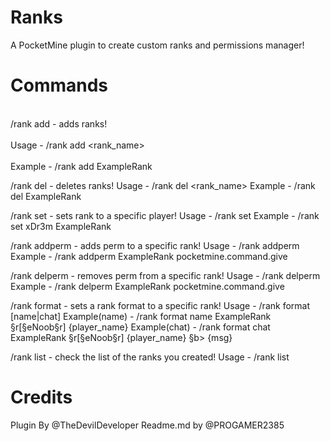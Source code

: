 # Ranks
A PocketMine plugin to create custom ranks and permissions manager!

# Commands
<br>/rank add - adds ranks!<br>
    <br>Usage - /rank add <rank_name><br>
  <br>Example - /rank add ExampleRank<br>

/rank del - deletes ranks!
    Usage - /rank del <rank_name>
  Example - /rank del ExampleRank

/rank set - sets rank to a specific player!
    Usage - /rank set <player> <rank>
  Example - /rank set xDr3m ExampleRank

/rank addperm - adds perm to a specific rank!
    Usage - /rank addperm <rank> <permission>
  Example - /rank addperm ExampleRank pocketmine.command.give

/rank delperm - removes perm from a specific rank!
    Usage - /rank delperm <rank> <permission>
  Example - /rank delperm ExampleRank pocketmine.command.give

/rank format - sets a rank format to a specific rank!
    Usage - /rank format [name|chat] <rank> <format>
  Example(name) - /rank format name ExampleRank §r[§eNoob§r] {player_name}
  Example(chat) - /rank format chat ExampleRank §r[§eNoob§r] {player_name} §b> {msg}

/rank list - check the list of the ranks you created!
    Usage - /rank list

# Credits
  Plugin By @TheDevilDeveloper
  Readme.md by @PROGAMER2385
  
